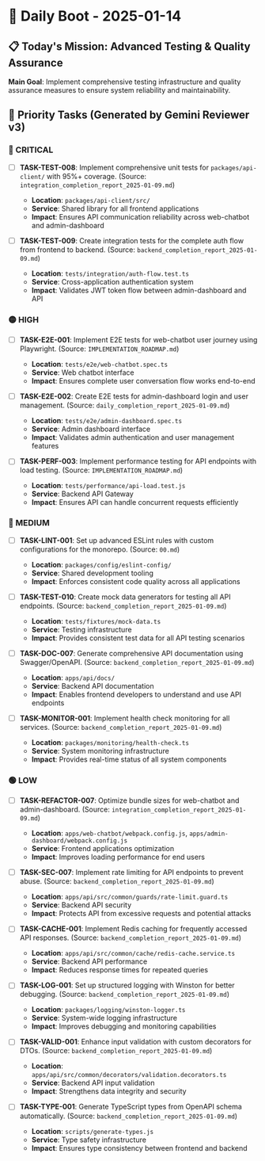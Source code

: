 # 🚀 Daily Boot - 2025-01-14

## 📋 Today's Mission: Advanced Testing & Quality Assurance

**Main Goal**: Implement comprehensive testing infrastructure and quality assurance measures to ensure system reliability and maintainability.

## 🎯 Priority Tasks (Generated by Gemini Reviewer v3)

### 🔴 CRITICAL
- [ ] **TASK-TEST-008**: Implement comprehensive unit tests for `packages/api-client/` with 95%+ coverage. (Source: `integration_completion_report_2025-01-09.md`) 
  - **Location**: `packages/api-client/src/`
  - **Service**: Shared library for all frontend applications
  - **Impact**: Ensures API communication reliability across web-chatbot and admin-dashboard

- [ ] **TASK-TEST-009**: Create integration tests for the complete auth flow from frontend to backend. (Source: `backend_completion_report_2025-01-09.md`)
  - **Location**: `tests/integration/auth-flow.test.ts`
  - **Service**: Cross-application authentication system
  - **Impact**: Validates JWT token flow between admin-dashboard and API

### 🟡 HIGH
- [ ] **TASK-E2E-001**: Implement E2E tests for web-chatbot user journey using Playwright. (Source: `IMPLEMENTATION_ROADMAP.md`)
  - **Location**: `tests/e2e/web-chatbot.spec.ts`
  - **Service**: Web chatbot interface
  - **Impact**: Ensures complete user conversation flow works end-to-end

- [ ] **TASK-E2E-002**: Create E2E tests for admin-dashboard login and user management. (Source: `daily_completion_report_2025-01-09.md`)
  - **Location**: `tests/e2e/admin-dashboard.spec.ts`
  - **Service**: Admin dashboard interface
  - **Impact**: Validates admin authentication and user management features

- [ ] **TASK-PERF-003**: Implement performance testing for API endpoints with load testing. (Source: `IMPLEMENTATION_ROADMAP.md`)
  - **Location**: `tests/performance/api-load.test.js`
  - **Service**: Backend API Gateway
  - **Impact**: Ensures API can handle concurrent requests efficiently

### 🔵 MEDIUM
- [ ] **TASK-LINT-001**: Set up advanced ESLint rules with custom configurations for the monorepo. (Source: `00.md`)
  - **Location**: `packages/config/eslint-config/`
  - **Service**: Shared development tooling
  - **Impact**: Enforces consistent code quality across all applications

- [ ] **TASK-TEST-010**: Create mock data generators for testing all API endpoints. (Source: `backend_completion_report_2025-01-09.md`)
  - **Location**: `tests/fixtures/mock-data.ts`
  - **Service**: Testing infrastructure
  - **Impact**: Provides consistent test data for all API testing scenarios

- [ ] **TASK-DOC-007**: Generate comprehensive API documentation using Swagger/OpenAPI. (Source: `backend_completion_report_2025-01-09.md`)
  - **Location**: `apps/api/docs/`
  - **Service**: Backend API documentation
  - **Impact**: Enables frontend developers to understand and use API endpoints

- [ ] **TASK-MONITOR-001**: Implement health check monitoring for all services. (Source: `backend_completion_report_2025-01-09.md`)
  - **Location**: `packages/monitoring/health-check.ts`
  - **Service**: System monitoring infrastructure
  - **Impact**: Provides real-time status of all system components

### 🟢 LOW
- [ ] **TASK-REFACTOR-007**: Optimize bundle sizes for web-chatbot and admin-dashboard. (Source: `integration_completion_report_2025-01-09.md`)
  - **Location**: `apps/web-chatbot/webpack.config.js`, `apps/admin-dashboard/webpack.config.js`
  - **Service**: Frontend applications optimization
  - **Impact**: Improves loading performance for end users

- [ ] **TASK-SEC-007**: Implement rate limiting for API endpoints to prevent abuse. (Source: `backend_completion_report_2025-01-09.md`)
  - **Location**: `apps/api/src/common/guards/rate-limit.guard.ts`
  - **Service**: Backend API security
  - **Impact**: Protects API from excessive requests and potential attacks

- [ ] **TASK-CACHE-001**: Implement Redis caching for frequently accessed API responses. (Source: `backend_completion_report_2025-01-09.md`)
  - **Location**: `apps/api/src/common/cache/redis-cache.service.ts`
  - **Service**: Backend API performance
  - **Impact**: Reduces response times for repeated queries

- [ ] **TASK-LOG-001**: Set up structured logging with Winston for better debugging. (Source: `backend_completion_report_2025-01-09.md`)
  - **Location**: `packages/logging/winston-logger.ts`
  - **Service**: System-wide logging infrastructure
  - **Impact**: Improves debugging and monitoring capabilities

- [ ] **TASK-VALID-001**: Enhance input validation with custom decorators for DTOs. (Source: `backend_completion_report_2025-01-09.md`)
  - **Location**: `apps/api/src/common/decorators/validation.decorators.ts`
  - **Service**: Backend API input validation
  - **Impact**: Strengthens data integrity and security

- [ ] **TASK-TYPE-001**: Generate TypeScript types from OpenAPI schema automatically. (Source: `backend_completion_report_2025-01-09.md`)
  - **Location**: `scripts/generate-types.js`
  - **Service**: Type safety infrastructure
  - **Impact**: Ensures type consistency between frontend and backend